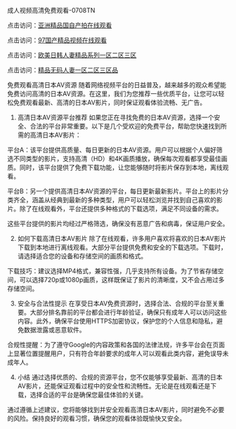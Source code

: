 成人视频高清免费观看-0708TN

点击访问：<a href="https://heiliaoga6s9v.pages.dev">亚洲精品国自产拍在线观看</a>

点击访问：<a href="https://heiliaoow5kzm.pages.dev">97国产精品视频在线观看</a>

点击访问：<a href="https://heiliao2dmwwy.pages.dev">欧美日韩人妻精品系列一区二区三区</a>

点击访问：<a href="https://heiliaoll4qsx.pages.devv">精品无码人妻一区二区三区品</a>

免费观看高清日本AV资源
随着网络视频平台的日益普及，越来越多的观众希望能免费访问高清的日本AV资源。在这里，我们为您推荐一些优质平台，让您可以轻松免费观看最新、高清的日本AV影片，同时保证观看体验流畅、无广告。

1. 高清日本AV资源平台推荐
如果您正在寻找免费的日本AV资源，选择一个安全、合法的平台非常重要。以下是几个受欢迎的免费平台，帮助您快速找到所需的高清日本AV影片：

平台A：该平台提供高质量、每日更新的日本AV资源。用户可以根据个人偏好筛选不同类型的影片，支持高清（HD）和4K画质播放，确保每次观看都享受最佳画质。同时，该平台提供了免费下载功能，让您能够随时将影片保存到本地，离线观看。

平台B：另一个提供高清日本AV资源的平台，每日更新最新影片。平台上的影片分类齐全，涵盖从经典到最新的多种类型，用户可以轻松浏览并找到自己喜欢的影片。除了在线观看外，平台还提供多种格式的下载选项，满足不同设备的需求。

这些平台提供的影片均经过严格筛选，确保没有恶意广告和病毒，保证用户安全。

2. 如何下载高清日本AV影片
除了在线观看，许多用户喜欢将喜欢的日本AV影片下载到本地进行离线观看。大部分平台提供免费和安全的下载选项。下载时，请选择适合您的设备和存储空间的画质和格式。

下载技巧：建议选择MP4格式，兼容性强，几乎支持所有设备。为了节省存储空间，可以选择720p或1080p画质，这样既保证了影片的清晰度，又不会占用过多存储空间。

3. 安全与合法性提示
在享受日本AV免费资源时，选择合法、合规的平台至关重要。大部分排名靠前的平台都会进行年龄验证，确保只有成年人可以访问这些内容。此外，确保平台使用HTTPS加密协议，保护您的个人信息和隐私，避免数据泄露或恶意软件。

合规性提醒：为了遵守Google的内容政策和各国的法律法规，许多平台会在页面上显著位置提醒用户，只有符合年龄要求的成年人可以观看此类内容，避免误导未成年人。

4. 小结
通过选择优质的、合规的资源平台，您不仅能够享受最新、高清的日本AV影片，还能保证观看过程中的安全性和流畅性。无论是在线观看还是下载，选择合适的平台是确保您最佳体验的关键。

通过遵循上述建议，您将能够找到并安全观看高清日本AV影片，同时避免不必要的风险。保持良好的观看习惯，确保您的观看体验既愉快又安全。


<span style="display:none;">[Canonical link] ( ）</span>












